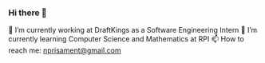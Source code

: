 ### Hi there 👋

🔭 I’m currently working at DraftKings as a Software Engineering Intern
🌱 I’m currently learning Computer Science and Mathematics at RPI
📫 How to reach me: nprisament@gmail.com

